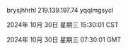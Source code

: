 brysjhhrhl 219.139.197.74 yqqlmgsycl

2024年 10月 30日 星期三 15:30:01 CST

2024年 10月 30日 星期三 07:30:01 GMT
